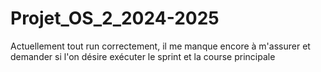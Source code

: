 
# Projet_OS_2_2024-2025
Actuellement tout run correctement, il me manque encore à m'assurer et demander si l'on désire exécuter le sprint et la course principale
